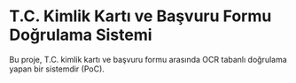 # T.C. Kimlik Kartı ve Başvuru Formu Doğrulama Sistemi

Bu proje, T.C. kimlik kartı ve başvuru formu arasında OCR tabanlı doğrulama yapan bir sistemdir (PoC).
